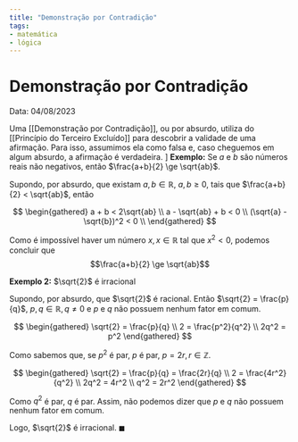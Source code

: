 ```yaml
---
title: "Demonstração por Contradição"
tags:
- matemática
- lógica
---
```

# Demonstração por Contradição

Data: 04/08/2023

Uma [[Demonstração por Contradição]], ou por absurdo, utiliza do [[Princípio do Terceiro Excluído]] para descobrir a validade de uma afirmação. Para isso, assumimos ela como falsa e, caso cheguemos em algum absurdo, a afirmação é verdadeira.
]
**Exemplo:** Se $a$ e $b$ são números reais não negativos, então $\frac{a+b}{2} \ge \sqrt{ab}$.

Supondo, por absurdo, que existam $a,b \in \mathbb{R}$, $a,b \geqslant 0$, tais que $\frac{a+b}{2} < \sqrt{ab}$, então

$$
\begin{gathered}
a + b < 2\sqrt{ab} \\
a - \sqrt{ab} + b < 0 \\
(\sqrt{a} - \sqrt{b})^2 < 0 \\
\end{gathered}
$$

Como é impossível haver um número $x, x \in \mathbb{R}$ tal que $x^2 < 0$, podemos concluir que
$$\frac{a+b}{2} \ge \sqrt{ab}$$

**Exemplo 2:** $\sqrt{2}$ é irracional

Supondo, por absurdo, que $\sqrt{2}$ é racional. Então $\sqrt{2} = \frac{p}{q}$, $p,q \in \mathbb{R}, q \neq 0$ e $p$ e $q$ não possuem nenhum fator em comum.

$$
\begin{gathered}
\sqrt{2} = \frac{p}{q} \\
2 = \frac{p^2}{q^2} \\
2q^2 = p^2
\end{gathered}
$$

Como sabemos que, se $p^2$ é par, $p$ é par, $p = 2r, r \in \mathbb{Z}$.

$$
\begin{gathered}
\sqrt{2} = \frac{p}{q} = \frac{2r}{q} \\
2 = \frac{4r^2}{q^2} \\
2q^2 = 4r^2 \\
q^2 = 2r^2
\end{gathered}
$$

Como $q^2$ é par, $q$ é par. Assim, não podemos dizer que $p$ e $q$ não possuem nenhum fator em comum.

Logo, $\sqrt{2}$ é irracional. $\blacksquare$